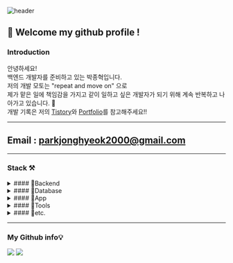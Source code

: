 <div> 

![header](https://capsule-render.vercel.app/api?type=waving&color=gradient&height=120&animation=fadeIn&section=footer&text=ppark__jjong&fontAlign=50)
##  :wave: Welcome my github profile !
### Introduction 
안녕하세요!<br>
백엔드 개발자를 준비하고 있는 박종혁입니다.<br>
저의 개발 모토는  "repeat and move on" 으로 <br>
제가 맡은 일에 책임감을 가지고 같이 일하고 싶은 개발자가 되기 위해 계속 반복하고 나아가고 있습니다. 🌱 <br>
개발 기록은 저의 [Tistory](https://pp-jjong.tistory.com/)와 [Portfolio](https://www.notion.so/cfc284333de941b2bd4be01d571ba32f?pvs=4)를 참고해주세요!!

----
Email : parkjonghyeok2000@gmail.com
----

---

  
### Stack ⚒️


<details>
<summary>
#### 📍Backend
</summary>
<img src="https://img.shields.io/badge/JAVA-007396?style=for-the-badge&logo=Java&logoColor=white">
<br>
<img src="https://img.shields.io/badge/Spring-6DB33F?style=for-the-badge&logo=Spring&logoColor=white">
<img src="https://img.shields.io/badge/SpringBoot-6DB33F?style=for-the-badge&logo=SpringBoot&logoColor=white">
<img src="https://img.shields.io/badge/Spring Data JPA-6DB33F?style=for-the-badge&logo=Spring Data JPA&logoColor=white">
<br>
<img src="https://img.shields.io/badge/aws-232F3E?style=for-the-badge&logo=Amazon aws&logoColor=white">
<br>
</details>

<details>
<summary>
#### 📍Database
</summary>
<img src="https://img.shields.io/badge/MySQL-4479A1?style=for-the-badge&logo=MySQL&logoColor=white">
<img src="https://img.shields.io/badge/MariaDB-003545?style=for-the-badge&logo=mariaDB&logoColor=white"/>
</details>

<details>
<summary>
#### 📍App
</summary>
<img src="https://img.shields.io/badge/Android Studio-3DDC84?style=for-the-badge&logo=kotlin&logoColor=white"/>
<br>
</details>


<details>
<summary>
#### 📍Tools
</summary>
<img src="https://img.shields.io/badge/Eclipse-2C2255?style=for-the-badge&logo=Eclipse%20IDE&logoColor=white">
<img src="https://img.shields.io/badge/IntelliJ IDEA-00BFFF?style=for-the-badge&logo=IntelliJIDEA%20IDE&logoColor=white">
<img src="https://img.shields.io/badge/VSCode-007ACC?style=for-the-badge&logo=VisualStudioCode&logoColor=white">
<br>
</details>

<details>
<summary>
#### 📍etc.
</summary>
<img src="https://img.shields.io/badge/github-181717?style=for-the-badge&logo=github&logoColor=white" >
<img src="https://img.shields.io/badge/JavaScript-F7DF1E?style=for-the-badge&logo=JavaScript&logoColor=white">
<img src="https://img.shields.io/badge/HTML5-E34F26?style=for-the-badge&logo=HTML5&logoColor=white">
<img src="https://img.shields.io/badge/CSS3-1572B6?style=for-the-badge&logo=CSS3&logoColor=white">
</details>

---

### My Github info💡
<img src="https://github-readme-stats.vercel.app/api/top-langs/?username=ppark-jjong&layout=compact&theme=dark">
<img src = "https://github-readme-stats.vercel.app/api?username=ppark-jjong&show_icons=true&hide=contribs,prs&cache_seconds=86400&theme=dark">
